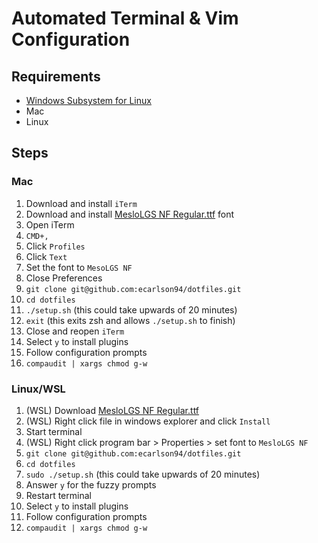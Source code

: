 # Automated Terminal & Vim Configuration
## Requirements

- [Windows Subsystem for Linux](https://gist.github.com/ecarlson94/283102ffd2f2473d41e7c9965be8fdd4)
- Mac
- Linux

## Steps
### Mac
1. Download and install `iTerm`
2. Download and install [MesloLGS NF Regular.ttf](https://github.com/romkatv/dotfiles-public/raw/master/.local/share/fonts/NerdFonts/MesloLGS%20NF%20Regular.ttf) font
3. Open iTerm
4. `CMD+,`
5. Click `Profiles`
6. Click `Text`
7. Set the font to `MesoLGS NF`
8. Close Preferences
9. `git clone git@github.com:ecarlson94/dotfiles.git`
10. `cd dotfiles`
11. `./setup.sh` (this could take upwards of 20 minutes)
12. `exit` (this exits zsh and allows `./setup.sh` to finish)
13. Close and reopen `iTerm`
14. Select `y` to install plugins
15. Follow configuration prompts
16. `compaudit | xargs chmod g-w`

### Linux/WSL
1. (WSL) Download [MesloLGS NF Regular.ttf](https://github.com/romkatv/dotfiles-public/raw/master/.local/share/fonts/NerdFonts/MesloLGS%20NF%20Regular.ttf)
2. (WSL) Right click file in windows explorer and click `Install`
3. Start terminal
4. (WSL) Right click program bar > Properties > set font to `MesloLGS NF`
5. `git clone git@github.com:ecarlson94/dotfiles.git`
6. `cd dotfiles`
7. `sudo ./setup.sh` (this could take upwards of 20 minutes)
8. Answer `y` for the fuzzy prompts
9. Restart terminal
10. Select `y` to install plugins
11. Follow configuration prompts
12. `compaudit | xargs chmod g-w`
